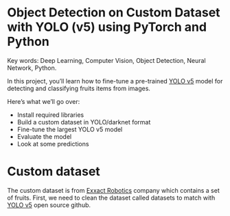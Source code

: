 # Object Detection on Custom Dataset with YOLO (v5) using PyTorch and Python

Key words: Deep Learning, Computer Vision, Object Detection, Neural Network, Python.

In this project, you’ll learn how to fine-tune a pre-trained <a href='https://github.com/ultralytics/yolov5'>YOLO v5</a> model for detecting and classifying fruits items from images.

Here’s what we’ll go over:

<ul>
<li>Install required libraries</li>
<li>Build a custom dataset in YOLO/darknet format</li>
<li>Fine-tune the largest YOLO v5 model</li>
<li>Evaluate the model</li>
<li>Look at some predictions</li>
</ul>

# Custom dataset

The custom dataset is from <a href='https://exxact-robotics.com/'>Exxact Robotics</a> company which contains a set of fruits.
First, we need to clean the dataset called datasets to match with <a href='https://github.com/ultralytics/yolov5'>YOLO v5</a> open source github.
